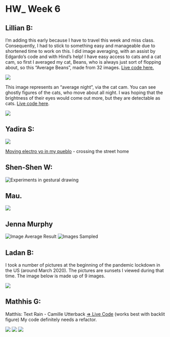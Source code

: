 # HW_ Week 6

## Lillian B:

I’m adding this early because I have to travel this week and miss class. Consequently, I had to stick to something easy and manageable due to shortened time to work on this. I did image averaging, with an assist  by Edgardo’s code and with Hind’s help! I have easy access to cats and a cat cam, so first I averaged my cat, Beans, who is always just sort of flopping about, so this “Average Beans”, made from 32 images. [Live code here.](https://editor.p5js.org/lllyyybbb/sketches/9XcJDmd_Q)

![](https://paper-attachments.dropbox.com/s_A0FB2EC0BC3DC19267C3EC75CACACC33DA5CE3EEC5346390507FE54B0416058E_1638729840730_average+beans.png)


This image represents an “average night”, via the cat cam. You can see ghostly figures of the cats, who move about all night. I was hoping that the brightness of their eyes would come out more, but they are detectable as cats. [Live code here](https://editor.p5js.org/lllyyybbb/sketches/7u31eVYBD).

![](https://paper-attachments.dropbox.com/s_A0FB2EC0BC3DC19267C3EC75CACACC33DA5CE3EEC5346390507FE54B0416058E_1638730000638_average+night.png)



## Yadira S:
![](https://paper-attachments.dropbox.com/s_FFD961BFB381D1811BDE2523E91B1CD2A6AAAE58FD0E639A42B0C2DD8A8ADA96_1643358964506_Screenshot+2022-01-28+at+09-35-32+p5+js+Web+Editor+moving-electroyo-intown.png)


[Moving electro yo in my pueblo](https://editor.p5js.org/yadlra/sketches/ZmZNLLPJB) - crossing the street home


## Shen-Shen W:
![Experiments in gestural drawing](https://paper-attachments.dropbox.com/s_8FCC272A4A623F3F711EF75E9AE6690EE4CFF2762AB7312E2FB97E23BB3FC86B_1638871003286_gestural+drawing.gif)




## Mau.
![](https://paper-attachments.dropbox.com/s_F2FD50C88C8D946299BC1102935590517B50E9A673B48DC7AE886BF830D0D56E_1638889043310_05_metron.png)

## Jenna Murphy
![Image Average Result](https://paper-attachments.dropbox.com/s_561B188474441FBBAFF9987723757FF0C1160FCC4D4E50A520459129FAEE6752_1638889187636_ImageAverageFinalwk6.jpg)
![Images Sampled](https://paper-attachments.dropbox.com/s_561B188474441FBBAFF9987723757FF0C1160FCC4D4E50A520459129FAEE6752_1638889168715_ImagesAveragedwk6.jpg)



## Ladan B:

I took a number of pictures at the beginning of the pandemic lockdown in the US (around March 2020). The pictures are sunsets I viewed during that time. The image below is made up of 9 images.

![](https://paper-attachments.dropbox.com/s_1A382AED2750585FDE69576FE65ACE18DC81F399BF68EA4334DC5B76E80EAE16_1638890545190_Screen+Shot+2021-12-07+at+9.18.01+AM.png)



## Mathhis G:

Matthis: Text Rain - Camille Utterback   [=> Live Code](https://editor.p5js.org/codingsketchbook/sketches/5LUpYbEyB) (works best with backlit figure)
My code definitely needs a refactor.

![](https://paper-attachments.dropbox.com/s_C8FAA45A6FA0DFE031F0C7A0870B69E5471279D747217672CF001CE0B835E9F9_1638891588416_utterback.png)
![](https://paper-attachments.dropbox.com/s_C8FAA45A6FA0DFE031F0C7A0870B69E5471279D747217672CF001CE0B835E9F9_1638891578329_threshold3.png)
![](https://paper-attachments.dropbox.com/s_C8FAA45A6FA0DFE031F0C7A0870B69E5471279D747217672CF001CE0B835E9F9_1638891627168_threshold4.png)


